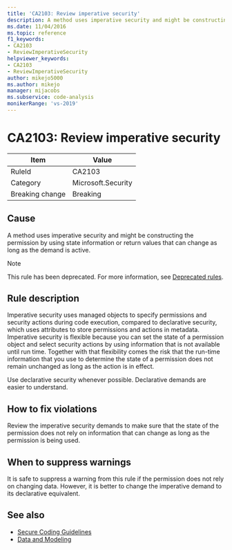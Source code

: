 ```yaml
---
title: 'CA2103: Review imperative security'
description: A method uses imperative security and might be constructing the permission by using state information or return values that can change as long as the demand is active.
ms.date: 11/04/2016
ms.topic: reference
f1_keywords:
- CA2103
- ReviewImperativeSecurity
helpviewer_keywords:
- CA2103
- ReviewImperativeSecurity
author: mikejo5000
ms.author: mikejo
manager: mijacobs
ms.subservice: code-analysis
monikerRange: 'vs-2019'
---
```


# CA2103: Review imperative security

|Item|Value|
|-|-|
|RuleId|CA2103|
|Category|Microsoft.Security|
|Breaking change|Breaking|

## Cause

A method uses imperative security and might be constructing the permission by using state information or return values that can change as long as the demand is active.

> [!NOTE]
> This rule has been deprecated. For more information, see [Deprecated rules](fxcop-unported-deprecated-rules.md).

## Rule description

Imperative security uses managed objects to specify permissions and security actions during code execution, compared to declarative security, which uses attributes to store permissions and actions in metadata. Imperative security is flexible because you can set the state of a permission object and select security actions by using information that is not available until run time. Together with that flexibility comes the risk that the run-time information that you use to determine the state of a permission does not remain unchanged as long as the action is in effect.

Use declarative security whenever possible. Declarative demands are easier to understand.

## How to fix violations

Review the imperative security demands to make sure that the state of the permission does not rely on information that can change as long as the permission is being used.

## When to suppress warnings

It is safe to suppress a warning from this rule if the permission does not rely on changing data. However, it is better to change the imperative demand to its declarative equivalent.

## See also

- [Secure Coding Guidelines](/dotnet/standard/security/secure-coding-guidelines)
- [Data and Modeling](/dotnet/framework/data/index)
